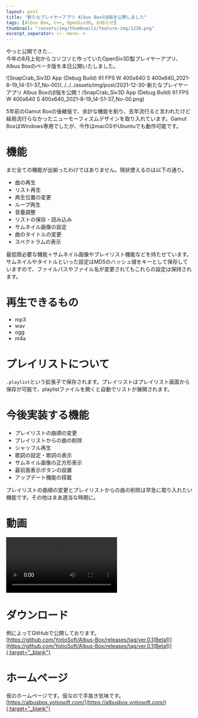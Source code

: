 ```yaml
---
layout: post
title: "新たなプレイヤーアプリ Albus Boxのβ版を公開しました"
tags: [Albus Box, C++, OpenSiv3D, お知らせ]
thumbnail: "/assets/img/thumbnails/feature-img/1230.png"
excerpt_separator: <!--more-->
---
```


やっと公開できた…  
今年の8月上旬からコソコソと作っていたOpenSiv3D製プレイヤーアプリ、Albus Boxのベータ版を本日公開いたしました。  

![SnapCrab_Siv3D App (Debug Build)  61 FPS  W 400x640  S 400x640_2021-8-19_14-51-37_No-00](../../../assets/img/post/2021-12-30-新たなプレイヤーアプリ Albus Boxのβ版を公開！/SnapCrab_Siv3D App (Debug Build)  61 FPS  W 400x640  S 400x640_2021-8-19_14-51-37_No-00.png)  

5年前のGamut Boxの後継版で、余計な機能を削り、去年流行ると言われたけど結局流行らなかったニューモーフィズムデザインを取り入れています。Gamut BoxはWindows専用でしたが、今作はmacOSやUbuntuでも動作可能です。

<!--more-->  

# 機能

まだ全ての機能が出揃ったわけではありません。現状使えるのは以下の通り。

- 曲の再生
- リスト再生
- 再生位置の変更
- ループ再生
- 音量調整
- リストの保存・読み込み
- サムネイル画像の設定
- 曲のタイトルの変更
- スペクトラムの表示

最低限必要な機能＋サムネイル画像やプレイリスト機能などを持たせています。  
サムネイルやタイトルといった設定はMD5のハッシュ値をキーとして保存していますので、ファイルパスやファイル名が変更されてもこれらの設定は保持されます。



# 再生できるもの

- mp3
- wav
- ogg
- m4a

# プレイリストについて

``.playlist``という拡張子で保存されます。プレイリストはプレイリスト画面から保存が可能で、playlistファイルを開くと自動でリストが展開されます。



# 今後実装する機能

- プレイリストの曲順の変更
- プレイリストからの曲の削除
- シャッフル再生
- 歌詞の設定・歌詞の表示
- サムネイル画像の正方形表示
- 最前面表示ボタンの設置
- アップデート機能の搭載

プレイリストの曲順の変更とプレイリストからの曲の削除は早急に取り入れたい機能です。その他はまあ適当な時期に。



# 動画

<video src="../../../assets/img/post/albusbox1230_Trim.mov" controls></video>



# ダウンロード

例によってGitHubで公開しております。  
[https://github.com/YotioSoft/Albus-Box/releases/tag/ver.0.1(Beta1)](https://github.com/YotioSoft/Albus-Box/releases/tag/ver.0.1(Beta1)){:target="_blank"}



# ホームページ

仮のホームページです。仮なので手抜き気味です。  
[https://albusbox.yotiosoft.com/](https://albusbox.yotiosoft.com/){:target="_blank"}
